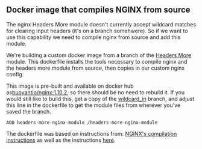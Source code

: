 ## Docker image that compiles NGINX from source

The nginx Headers More module doesn't currently accept wildcard matches
for clearing input headers (it's on a branch somehwere). So if we want to use this
capability we need to compile nginx from source and add this module.

We're building a custom docker image from a branch of the [Headers More](https://github.com/openresty/headers-more-nginx-module) module. This dockerfile installs the tools necessary
to compile nginx and the headers more module from source, then copies in our
custom nginx config.

This image is pre-built and available on docker hub as[buoyantio/nginx:1.10.2](https://hub.docker.com/r/buoyantio/nginx/tags/),
so there should be no need to rebuild it.
If you would still like to build this, get a copy of the
[wildcard_in](https://github.com/ghedo/headers-more-nginx-module/tree/wildcard_in) branch, and adjust this line in the dockerfile to get the module files
from wherever you've saved the branch.

```
ADD headers-more-nginx-module /headers-more-nginx-module
```

The dockerfile was based on instructions from:
[NGINX's compilation instructions](https://www.nginx.com/resources/admin-guide/installing-nginx-open-source/)
 as well as the instructions [here](https://github.com/arut/nginx-rtmp-module/wiki/Getting-started-with-nginx-rtmp).